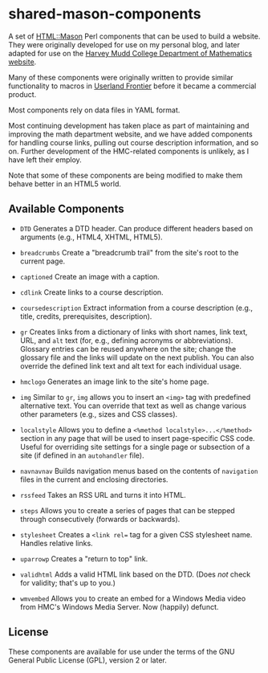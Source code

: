 # shared-mason-components

A set of [HTML::Mason](http://www.masonhq.com/htmlmason) Perl
components that can be used to build a website.  They were
originally developed for use on my personal blog, and later
adapted for use on the [Harvey Mudd College Department of Mathematics website](https://www.math.hmc.edu/).

Many of these components were originally written to provide
similar functionality to macros in [Userland Frontier](http://scripting.com/frontier/beginning/whatFrontierIs.html) before
it became a commercial product.

Most components rely on data files in YAML format.

Most continuing development has taken place as part of maintaining
and improving the math department website, and we have added
components for handling course links, pulling out course
description information, and so on.  Further development of the 
HMC-related components is unlikely, as I have left their employ.

Note that some of these components are being modified to make them
behave better in an HTML5 world.


## Available Components


* `DTD` Generates a DTD header.  Can produce different headers
  based on arguments (e.g., HTML4, XHTML, HTML5).

* `breadcrumbs` Create a "breadcrumb trail" from the site's root
  to the current page.

* `captioned` Create an image with a caption.

* `cdlink` Create links to a course description.

* `coursedescription` Extract information from a course
  description (e.g., title, credits, prerequisites, description).

* `gr` Creates links from a dictionary of links with short
  names, link text, URL, and `alt` text (for, e.g., defining acronyms
  or abbreviations).  Glossary entries can be reused anywhere on
  the site; change the glossary file and the links will update on
  the next publish.  You can also override the defined link text
  and alt text for each individual usage.


* `hmclogo` Generates an image link to the site's home page.

* `img` Similar to `gr`, `img` allows you to insert an `<img>`
  tag with predefined alternative text.  You can override that
  text as well as change various other parameters (e.g., sizes and
  CSS classes).

* `localstyle` Allows you to define a `<%method
  localstyle>...</%method>` section in any page that will be used
  to insert page-specific CSS code.  Useful for overriding site
  settings for a single page or subsection of a site (if defined
  in an `autohandler` file).


* `navnavnav` Builds navigation menus based on the contents of
  `navigation` files in the current and enclosing directories.

* `rssfeed` Takes an RSS URL and turns it into HTML.

* `steps` Allows you to create a series of pages that can be
  stepped through consecutively (forwards or backwards).

* `stylesheet` Creates a `<link rel=` tag for a given CSS
  stylesheet name.  Handles relative links.

* `uparrowp` Creates a "return to top" link.

* `validhtml` Adds a valid HTML link based on the DTD.  (Does
  *not* check for validity; that's up to you.)

* `wmvembed` Allows you to create an embed for a Windows Media
  video from HMC's Windows Media Server.  Now (happily) defunct.


## License

These components are available for use under the terms of the GNU General Public License (GPL), version 2 or later.
